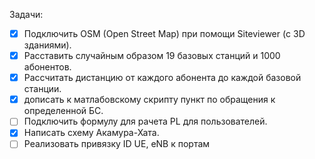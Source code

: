 Задачи:
- [X] Подключить OSM (Open Street Map) при помощи Siteviewer (с 3D зданиями).
- [X] Расставить случайным образом 19 базовых станций и 1000 абонентов.
- [X] Рассчитать дистанцию от каждого абонента до каждой базовой станции.
- [X] дописать к матлабовскому скрипту пункт по обращения к определенной БС.
- [ ] Подключить формулу для рачета PL для пользователей.
- [X] Написать схему Акамура-Хата.
- [ ] Реализовать привязку ID UE, eNB к портам 
